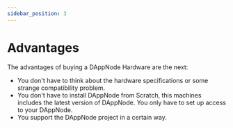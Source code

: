 ```yaml
---
sidebar_position: 3
---
```


# Advantages

The advantages of buying a DAppNode Hardware are the next:

- You don't have to think about the hardware specifications or some strange compatibility problem.
- You don't have to install DAppNode from Scratch, this machines includes the latest version of DAppNode. You only have to set up access to your DAppNode.
- You support the DAppNode project in a certain way.
